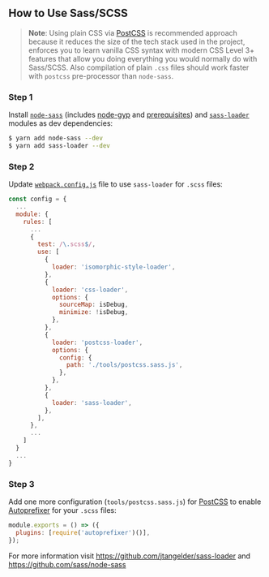 ## How to Use Sass/SCSS

> **Note**: Using plain CSS via [PostCSS](http://postcss.org/) is recommended approach because it
> reduces the size of the tech stack used in the project, enforces you to learn vanilla CSS syntax
> with modern CSS Level 3+ features that allow you doing everything you would normally do with
> Sass/SCSS. Also compilation of plain `.css` files should work faster with `postcss` pre-processor
> than `node-sass`.

### Step 1

Install [`node-sass`](https://github.com/sass/node-sass)
(includes [node-gyp](https://github.com/nodejs/node-gyp#readme)
and [prerequisites](https://github.com/nodejs/node-gyp#installation)) and
[`sass-loader`](https://github.com/jtangelder/sass-loader) modules as dev dependencies:

```sh
$ yarn add node-sass --dev
$ yarn add sass-loader --dev
```

### Step 2

Update [`webpack.config.js`](../../tools/webpack.config.js) file to use `sass-loader` for `.scss` files:

```js
const config = {
  ...
  module: {
    rules: [
      ...
      {
        test: /\.scss$/,
        use: [
          {
            loader: 'isomorphic-style-loader',
          },
          {
            loader: 'css-loader',
            options: {
              sourceMap: isDebug,
              minimize: !isDebug,
            },
          },
          {
            loader: 'postcss-loader',
            options: {
              config: {
                path: './tools/postcss.sass.js',
              },
            },
          },
          {
            loader: 'sass-loader',
          },
        ],
      },
      ...
    ]
  }
  ...
}
```

### Step 3

Add one more configuration (`tools/postcss.sass.js`) for [PostCSS](https://github.com/postcss/postcss) to
enable [Autoprefixer](https://github.com/postcss/autoprefixer) for your `.scss` files:

```js
module.exports = () => ({
  plugins: [require('autoprefixer')()],
});
```

For more information visit https://github.com/jtangelder/sass-loader and https://github.com/sass/node-sass
